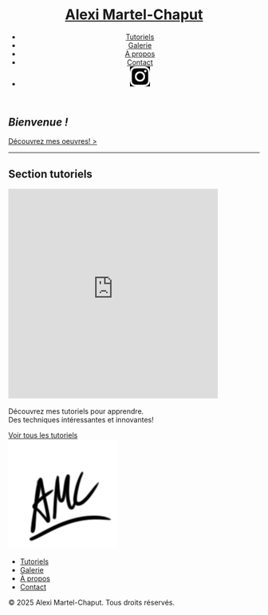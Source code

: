 <!DOCTYPE html>
<html lang="en">

<head>
    <!-- Google tag (gtag.js) -->
    <script async src="https://www.googletagmanager.com/gtag/js?id=G-495CXJGZBT"></script>
    <script>
	    window.dataLayer = window.dataLayer || [];
	    function gtag(){dataLayer.push(arguments);}
      gtag('js', new Date());
      gtag('config', 'G-495CXJGZBT');
    </script>
    <meta charset="UTF-8">
    <meta name="viewport" content="width=device-width, initial-scale=1.0">
    <meta name="description" content="Découvrez les tutoriels et œuvres d'art par Alexi Martel-Chaput. Apprenez des techniques innovantes et explorez des créations uniques.">
    <title>Art par Alexi M.-C.</title>
    <link rel="icon" href="favicon.png" type="image/png">
    <link rel="stylesheet" href="styles.css">
</head>

<body>
    <!-- Wrapper to manage scroll behavior -->
    <div class="wrapper">
            <!-- Header -->
            <header>
                <a href="index.html"><h1>Alexi Martel-Chaput</h1></a>
                <nav>
                    <ul>
                        <li><a href="tutoriels.html">Tutoriels</a></li>
                        <li><a href="galerie.html">Galerie</a></li>
                        <li><a href="a_propos.html">À propos</a></li>
                        <li><a href="contact.html">Contact</a></li>
						<li><a href="https://www.instagram.com/alexi.iamsee" target="_blank">
							<img src="insta.png" alt="Instagram: alexi.iamsee" style="width: 40px; height: 40px;"></a></li>
                    </ul>
                </nav>
				<!-- Instagram Image Link -->
            </header>
		<div class="main-content">
            <!-- Welcome Section -->
			<section id="welcome" class="welcome">
					<div class="welcome-content">
						<h1><em>Bienvenue !</em></h1>
						<a href="galerie.html" class="gallery-link">Découvrez mes oeuvres! ></a>
					</div>
			</section>
		<hr class="separator">
            <!-- Last Tuto Section -->
            <section id="lastTuto" class="last-tuto">
			<h2 id="last-tuto" class="last-tuto" >Section tutoriels</h2>
                <div class="last-tuto-content">
                    <iframe src="https://www.youtube.com/embed/WUmSB8U50ro" frameborder="0" height=420px width=420px ></iframe>
                    <div class="last-tuto-description">
                        <p>Découvrez mes tutoriels pour apprendre. <br>Des techniques intéressantes et innovantes!</p>
                        <a href="tutoriels.html" class="tuto-link">Voir tous les tutoriels</a>
                    </div>
                </div>
            </section>
			</div>
            <!-- Footer -->
            <footer>
				<img src="favicon.png" alt="AMC" class="footer-image">
                <nav>
                    <ul>
                        <li><a href="tutoriels.html" aria-label="Voir les tutoriels">Tutoriels</a></li>
                        <li><a href="galerie.html" aria-label="Voir la gallerie">Galerie</a></li>
                        <li><a href="a_propos.html" aria-label="En savoir plus sur moi">À propos</a></li>
                        <li><a href="contact.html" aria-label="Me contacter">Contact</a></li>
                    </ul>
                </nav>
                <p>© 2025 Alexi Martel-Chaput. Tous droits réservés.</p>
            </footer>
        </div>
    </div>

</body>

</html>
